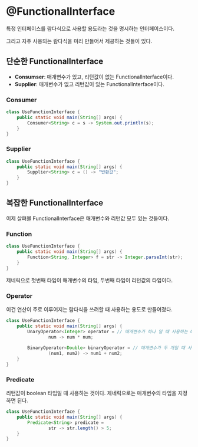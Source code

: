 # @FunctionalInterface

특정 인터페이스를 람다식으로 사용할 용도라는 것을 명시하는 인터페이스이다.

그리고 자주 사용되는 람다식을 미리 만들어서 제공하는 것들이 있다. 

## 단순한 FunctionalInterface

-  **Consumser**: 매개변수가 있고, 리턴값이 없는 FunctionalInterface이다.
- **Supplier**: 매개변수가 없고 리턴값이 있는 FunctionalInterface이다.

### Consumer

```java
class UseFunctionInterface {
    public static void main(String[] args) {
        Consumer<String> c = s -> System.out.println(s);
    }
}
```

### Supplier

```java
class UseFunctionInterface {
    public static void main(String[] args) {
        Supplier<String> c = () -> "반환값";
    }
}
```

## 복잡한 FunctionalInterface

이제 살펴볼 FunctionalInterface은 매개변수와 리턴값 모두 있는 것들이다.

### Function

```java
class UseFunctionInterface {
    public static void main(String[] args) {
        Function<String, Integer> f = str -> Integer.parseInt(str);
    }
}
```

제네릭으로 첫번째 타입이 매개변수의 타입, 두번째 타입이 리턴값의 타입이다.

### Operator

이건 연산이 주로 이루어지는 람다식을 쓰려할 때 사용하는 용도로 만들어졌다.

```java
class UseFunctionInterface {
    public static void main(String[] args) {
        UnaryOperator<Integer> operator = // 매개변수가 하나 일 때 사용하는 Operator
                num -> num * num;
        
        BinaryOperator<Double> binaryOperator = // 매개변수가 두 개일 때 사용하는 Operator
                (num1, num2) -> num1 + num2;
    }
}
```

### Predicate

리턴값이 boolean 타입일 때 사용하는 것이다. 제네릭으로는 매개변수의 타입을 지정하면 된다.

```java
class UseFunctionInterface {
    public static void main(String[] args) {
        Predicate<String> predicate =
                str -> str.length() > 5;
    }
}
```